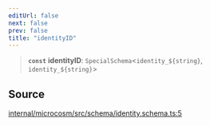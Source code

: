 ```yaml
---
editUrl: false
next: false
prev: false
title: "identityID"
---
```


> **`const`** **identityID**: `SpecialSchema`\<```identity_${string}```, ```identity_${string}```\>

## Source

[internal/microcosm/src/schema/identity.schema.ts:5](https://github.com/nodenogg-in/alpha-p2p/blob/e7369be/internal/microcosm/src/schema/identity.schema.ts#L5)
